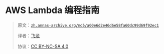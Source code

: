 # AWS Lambda 编程指南

> 原文：[`zh.annas-archive.org/md5/a00e6d2e46d6e58fa60dc99d69f92ec1`](https://zh.annas-archive.org/md5/a00e6d2e46d6e58fa60dc99d69f92ec1)
> 
> 译者：[飞龙](https://github.com/wizardforcel)
> 
> 协议：[CC BY-NC-SA 4.0](http://creativecommons.org/licenses/by-nc-sa/4.0/)